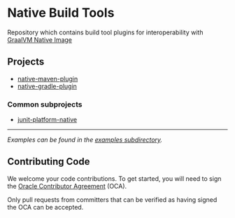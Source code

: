 # Native Build Tools
Repository which contains build tool plugins for interoperability with [GraalVM Native Image](https://www.graalvm.org/reference-manual/native-image/)

## Projects
 * [native-maven-plugin](native-maven-plugin/README.md)
 * [native-gradle-plugin](native-gradle-plugin/README.md)

### Common subprojects
 * [junit-platform-native](common/junit-platform-native/README.md)
 <hr>

_Examples can be found in the [examples subdirectory](samples/README.md)._

## Contributing Code
We welcome your code contributions. To get started, you will need to sign the [Oracle Contributor Agreement](https://oca.opensource.oracle.com) (OCA).

Only pull requests from committers that can be verified as having signed the OCA can be accepted.
